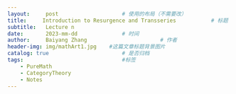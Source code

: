 ```yaml
---
layout:     post   				    # 使用的布局（不需要改）
title:     Introduction to Resurgence and Transseries 			# 标题 
subtitle:   Lecture n
date:       2023-mm-dd 				# 时间
author:     Baiyang Zhang 						# 作者
header-img: img/mathArt1.jpg 	#这篇文章标题背景图片
catalog: true 						# 是否归档
tags:								#标签
    - PureMath
    - CategoryTheory
    - Notes
---
```


